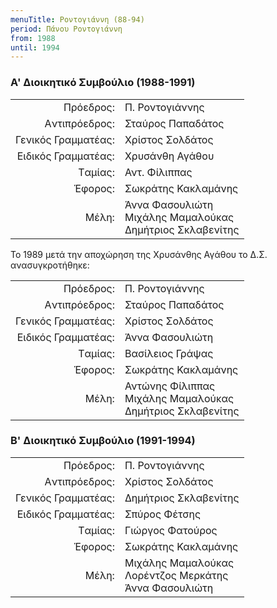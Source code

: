 ```yaml
---
menuTitle: Ροντογιάννη (88-94)
period: Πάνου Ροντογιάννη
from: 1988
until: 1994
---
```


### Α' Διοικητικό Συμβούλιο (1988-1991)

|                              |                        |
| ---------------------------: | :----------------------|
| Πρόεδρος: | Π. Ροντογιάννης|
| Aντιπρόεδρος: | Σταύρος Παπαδάτος |
| Γενικός Γραμματέας: | Χρίστος Σολδάτος |
| Eιδικός Γραμματέας: | Χρυσάνθη Αγάθου |
| Tαμίας: | Αντ. Φίλιππας|
| Έφορος: | Σωκράτης Κακλαμάνης|
| Μέλη: | Άννα Φασουλιώτη<br/>Μιχάλης Μαμαλούκας<br/>Δημήτριος Σκλαβενίτης|

Το 1989 μετά την αποχώρηση της Χρυσάνθης Αγάθου το Δ.Σ. ανασυγκροτήθηκε:

|                              |                        |
| ---------------------------: | :----------------------|
| Πρόεδρος: | Π. Ροντογιάννης|
| Aντιπρόεδρος: | Σταύρος Παπαδάτος |
| Γενικός Γραμματέας: | Χρίστος Σολδάτος |
| Eιδικός Γραμματέας: | Άννα Φασουλιώτη |
| Tαμίας: | Βασίλειος Γράψας|
| Έφορος: | Σωκράτης Κακλαμάνης|
| Μέλη: | Αντώνης Φίλιππας<br/>Μιχάλης Μαμαλούκας<br/>Δημήτριος Σκλαβενίτης|


### Β' Διοικητικό Συμβούλιο (1991-1994)

|                              |                        |
| ---------------------------: | :----------------------|
| Πρόεδρος: | Π. Ροντογιάννης|
| Aντιπρόεδρος: | Χρίστος Σολδάτος |
| Γενικός Γραμματέας: | Δημήτριος Σκλαβενίτης |
| Eιδικός Γραμματέας: | Σπύρος Φέτσης |
| Tαμίας: | Γιώργος Φατούρος|
| Έφορος: | Σωκράτης Κακλαμάνης|
| Μέλη: | Μιχάλης Μαμαλούκας<br/>Λορέντζος Μερκάτης<br/>Άννα Φασουλιώτη|
